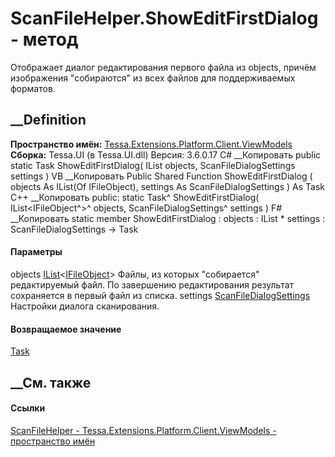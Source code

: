 # ScanFileHelper.ShowEditFirstDialog - метод
Отображает диалог редактирования первого файла из objects, причём изображения
"собираются" из всех файлов для поддерживаемых форматов.
## __Definition
 **Пространство имён:**
[Tessa.Extensions.Platform.Client.ViewModels](N_Tessa_Extensions_Platform_Client_ViewModels.htm)  
 **Сборка:** Tessa.UI (в Tessa.UI.dll) Версия: 3.6.0.17
C# __Копировать
     public static Task ShowEditFirstDialog(
    	IList<IFileObject> objects,
    	ScanFileDialogSettings settings
    )
VB __Копировать
     Public Shared Function ShowEditFirstDialog ( 
    	objects As IList(Of IFileObject),
    	settings As ScanFileDialogSettings
    ) As Task
C++ __Копировать
     public:
    static Task^ ShowEditFirstDialog(
    	IList<IFileObject^>^ objects, 
    	ScanFileDialogSettings^ settings
    )
F# __Копировать
     static member ShowEditFirstDialog : 
            objects : IList<IFileObject> * 
            settings : ScanFileDialogSettings -> Task 
#### Параметры
objects
[IList](https://learn.microsoft.com/dotnet/api/system.collections.generic.ilist-1)<[IFileObject](T_Tessa_Files_IFileObject.htm)>
     Файлы, из которых "собирается" редактируемый файл. По завершению редактирования результат сохраняется в первый файл из списка. 
settings
[ScanFileDialogSettings](T_Tessa_Extensions_Platform_Client_Scanning_ScanFileDialogSettings.htm)
    Настройки диалога сканирования.
#### Возвращаемое значение
[Task](https://learn.microsoft.com/dotnet/api/system.threading.tasks.task)
##  __См. также
#### Ссылки
[ScanFileHelper -
](T_Tessa_Extensions_Platform_Client_ViewModels_ScanFileHelper.htm)
[Tessa.Extensions.Platform.Client.ViewModels - пространство
имён](N_Tessa_Extensions_Platform_Client_ViewModels.htm)
